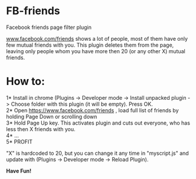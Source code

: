 # FB-friends
Facebook friends page filter plugin

www.facebook.com/friends shows a lot of people, most of them have only few mutual friends with you.
This plugin deletes them from the page, leaving only people whom you have more then 20 (or any other X) mutual friends.

# How to:
1* Install in chrome (Plugins -> Developer mode -> Install unpacked plugin -> Choose folder with this plugin (it will be empty). Press OK.<br>
2* Open https://www.facebook.com/friends , load full list of friends by holding Page Down or scrolling down<br>
3* Hold Page Up key. This activates plugin and cuts out everyone, who has less then X friends with you. <br>
4* ...<br>
5* PROFIT<br>

"X" is hardcoded to 20, but you can change it any time in "myscript.js" and update with (Plugins -> Developer mode -> Reload Plugin).

<b>Have Fun!<b>

